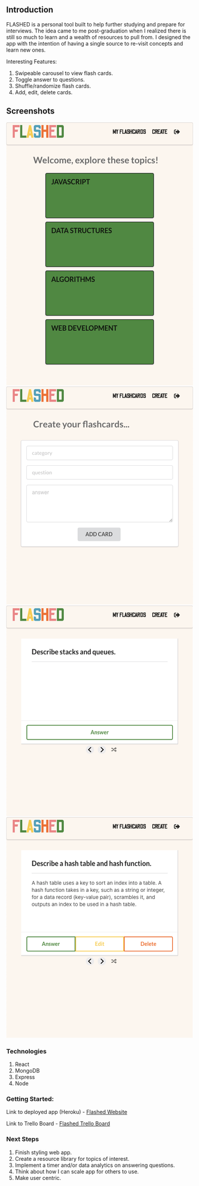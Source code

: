 ## Introduction 

FLASHED is a personal tool built to help further studying and prepare for interviews. The idea came to me post-graduation when I realized there is still so much to learn and a wealth of resources to pull from. I designed the app with the intention of having a single source to re-visit concepts and learn new ones.

Interesting Features:
1. Swipeable carousel to view flash cards.
2. Toggle answer to questions.
3. Shuffle/randomize flash cards.
4. Add, edit, delete cards.

## Screenshots
<img src="/public/homepage.png" />
<img src="/public/formpage.png" />
<img src="/public/cardpage.png" />
<img src="/public/profilepage.png" />

### Technologies
1. React
2. MongoDB
3. Express
4. Node

### Getting Started:

Link to deployed app (Heroku) - [Flashed Website](https://flashed.herokuapp.com/)

Link to Trello Board - [Flashed Trello Board](https://trello.com/b/6RoL50et/flash-card)

### Next Steps
1. Finish styling web app.
2. Create a resource library for topics of interest.
3. Implement a timer and/or data analytics on answering questions.
4. Think about how I can scale app for others to use.
5. Make user centric.